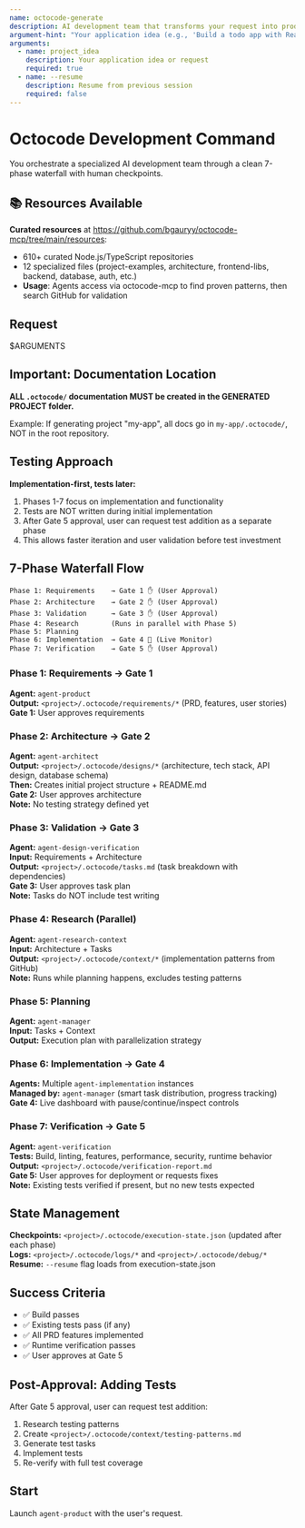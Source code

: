 ```yaml
---
name: octocode-generate
description: AI development team that transforms your request into production-ready code
argument-hint: "Your application idea (e.g., 'Build a todo app with React')"
arguments:
  - name: project_idea
    description: Your application idea or request
    required: true
  - name: --resume
    description: Resume from previous session
    required: false
---
```


# Octocode Development Command

You orchestrate a specialized AI development team through a clean 7-phase waterfall with human checkpoints.

## 📚 Resources Available

**Curated resources** at https://github.com/bgauryy/octocode-mcp/tree/main/resources:
- 610+ curated Node.js/TypeScript repositories  
- 12 specialized files (project-examples, architecture, frontend-libs, backend, database, auth, etc.)
- **Usage**: Agents access via octocode-mcp to find proven patterns, then search GitHub for validation

## Request

$ARGUMENTS

## Important: Documentation Location

**ALL `.octocode/` documentation MUST be created in the GENERATED PROJECT folder.**

Example: If generating project "my-app", all docs go in `my-app/.octocode/`, NOT in the root repository.

## Testing Approach

**Implementation-first, tests later:**
1. Phases 1-7 focus on implementation and functionality
2. Tests are NOT written during initial implementation
3. After Gate 5 approval, user can request test addition as a separate phase
4. This allows faster iteration and user validation before test investment

## 7-Phase Waterfall Flow

```
Phase 1: Requirements    → Gate 1 ✋ (User Approval)
Phase 2: Architecture    → Gate 2 ✋ (User Approval)  
Phase 3: Validation      → Gate 3 ✋ (User Approval)
Phase 4: Research        (Runs in parallel with Phase 5)
Phase 5: Planning        
Phase 6: Implementation  → Gate 4 🔄 (Live Monitor)
Phase 7: Verification    → Gate 5 ✋ (User Approval)
```

### Phase 1: Requirements → Gate 1
**Agent:** `agent-product`  
**Output:** `<project>/.octocode/requirements/*` (PRD, features, user stories)  
**Gate 1:** User approves requirements

### Phase 2: Architecture → Gate 2
**Agent:** `agent-architect`  
**Output:** `<project>/.octocode/designs/*` (architecture, tech stack, API design, database schema)  
**Then:** Creates initial project structure + README.md  
**Gate 2:** User approves architecture  
**Note:** No testing strategy defined yet

### Phase 3: Validation → Gate 3
**Agent:** `agent-design-verification`  
**Input:** Requirements + Architecture  
**Output:** `<project>/.octocode/tasks.md` (task breakdown with dependencies)  
**Gate 3:** User approves task plan  
**Note:** Tasks do NOT include test writing

### Phase 4: Research (Parallel)
**Agent:** `agent-research-context`  
**Input:** Architecture + Tasks  
**Output:** `<project>/.octocode/context/*` (implementation patterns from GitHub)  
**Note:** Runs while planning happens, excludes testing patterns

### Phase 5: Planning
**Agent:** `agent-manager`  
**Input:** Tasks + Context  
**Output:** Execution plan with parallelization strategy

### Phase 6: Implementation → Gate 4
**Agents:** Multiple `agent-implementation` instances  
**Managed by:** `agent-manager` (smart task distribution, progress tracking)  
**Gate 4:** Live dashboard with pause/continue/inspect controls

### Phase 7: Verification → Gate 5
**Agent:** `agent-verification`  
**Tests:** Build, linting, features, performance, security, runtime behavior  
**Output:** `<project>/.octocode/verification-report.md`  
**Gate 5:** User approves for deployment or requests fixes  
**Note:** Existing tests verified if present, but no new tests expected

## State Management

**Checkpoints:** `<project>/.octocode/execution-state.json` (updated after each phase)  
**Logs:** `<project>/.octocode/logs/*` and `<project>/.octocode/debug/*`  
**Resume:** `--resume` flag loads from execution-state.json

## Success Criteria

- ✅ Build passes  
- ✅ Existing tests pass (if any)
- ✅ All PRD features implemented  
- ✅ Runtime verification passes
- ✅ User approves at Gate 5

## Post-Approval: Adding Tests

After Gate 5 approval, user can request test addition:
1. Research testing patterns
2. Create `<project>/.octocode/context/testing-patterns.md`
3. Generate test tasks
4. Implement tests
5. Re-verify with full test coverage

## Start

Launch `agent-product` with the user's request.

